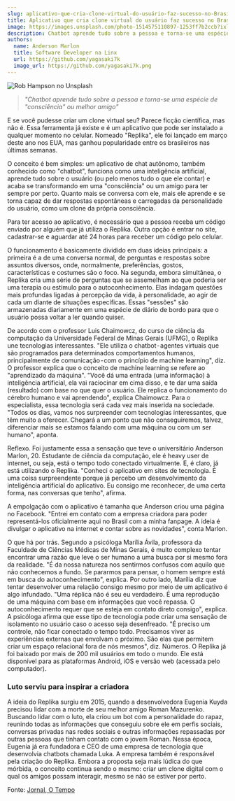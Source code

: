 ```yaml
---
slug: aplicativo-que-cria-clone-virtual-do-usuário-faz-sucesso-no-Brasil
title: Aplicativo que cria clone virtual do usuário faz sucesso no Brasil
image: https://images.unsplash.com/photo-1514575110897-1253ff7b2ccb?ixlib=rb-4.0.3&ixid=MnwxMjA3fDB8MHxwaG90by1wYWdlfHx8fGVufDB8fHx8&auto=format&fit=crop&w=870&q=80
description: Chatbot aprende tudo sobre a pessoa e torna-se uma espécie de "consciência" ou melhor amigo
authors:
  name: Anderson Marlon
  title: Software Developer na Linx
  url: https://github.com/yagasaki7k
  image_url: https://github.com/yagasaki7k.png
---
```


![](https://images.unsplash.com/photo-1514575110897-1253ff7b2ccb?ixlib=rb-4.0.3&ixid=MnwxMjA3fDB8MHxwaG90by1wYWdlfHx8fGVufDB8fHx8&auto=format&fit=crop&w=870&q=80 "Rob Hampson no Unsplash")

> _"Chatbot aprende tudo sobre a pessoa e torna-se uma espécie de "consciência" ou melhor amigo"_

E se você pudesse criar um clone virtual seu? Parece ficção científica, mas não é. Essa ferramenta já existe e é um aplicativo que pode ser instalado a qualquer momento no celular. Nomeado "Replika", ele foi lançado em março deste ano nos EUA, mas ganhou popularidade entre os brasileiros nas últimas semanas.

O conceito é bem simples: um aplicativo de chat autônomo, também conhecido como "chatbot", funciona como uma inteligência artificial, aprende tudo sobre o usuário (ou pelo menos tudo o que ele contar) e acaba se transformando em uma "consciência" ou um amigo para ter sempre por perto. Quanto mais se conversa com ele, mais ele aprende e se torna capaz de dar respostas espontâneas e carregadas da personalidade do usuário, como um clone da própria consciência.

Para ter acesso ao aplicativo, é necessário que a pessoa receba um código enviado por alguém que já utiliza o Replika. Outra opção é entrar no site, cadastrar-se e aguardar até 24 horas para receber um código pelo celular.

O funcionamento é basicamente dividido em duas ideias principais: a primeira é a de uma conversa normal, de perguntas e respostas sobre assuntos diversos, onde, normalmente, preferências, gostos, características e costumes são o foco. Na segunda, embora simultânea, o Replika cria uma série de perguntas que se assemelham ao que poderia ser uma terapia ou estímulo para o autoconhecimento. Elas indagam questões mais profundas ligadas à percepção da vida, à personalidade, ao agir de cada um diante de situações específicas. Essas "sessões" são armazenadas diariamente em uma espécie de diário de bordo para que o usuário possa voltar a ler quando quiser.

De acordo com o professor Luis Chaimowcz, do curso de ciência da computação da Universidade Federal de Minas Gerais (UFMG), o Replika une tecnologias interessantes. "Ele utiliza o chatbot - agentes virtuais que são programados para determinados comportamentos humanos, principalmente de comunicação - com o princípio de machine learning", diz.
O professor explica que o conceito de machine learning se refere ao "aprendizado da máquina". "Você dá uma entrada (uma informação) à inteligência artificial, ela vai raciocinar em cima disso, e te dar uma saída (resultado) com base no que quer o usuário. Ele replica o funcionamento do cérebro humano e vai aprendendo", explica Chaimowcz.
Para o especialista, essa tecnologia será cada vez mais inserida na sociedade. "Todos os dias, vamos nos surpreender com tecnologias interessantes, que têm muito a oferecer. Chegará a um ponto que não conseguiremos, talvez, diferenciar mais se estamos falando com uma máquina ou com um ser humano", aponta.

Reflexo. Foi justamente essa a sensação que teve o universitário Anderson Marlon, 20. Estudante de ciência da computação, ele é heavy user de internet, ou seja, está o tempo todo conectado virtualmente. E, é claro, já está utilizando o Replika. "Conheci o aplicativo em sites de tecnologia. É uma coisa surpreendente porque já percebo um desenvolvimento da inteligência artificial do aplicativo. Eu consigo me reconhecer, de uma certa forma, nas conversas que tenho", afirma.

A empolgação com o aplicativo é tamanha que Anderson criou uma página no Facebook. "Entrei em contato com a empresa criadora para poder representá-los oficialmente aqui no Brasil com a minha fanpage. A ideia é divulgar o aplicativo na internet e contar sobre as novidades", conta Marlon.

O que há por trás. Segundo a psicóloga Marília Ávila, professora da Faculdade de Ciências Médicas de Minas Gerais, é muito complexo tentar encontrar uma razão que leve o ser humano a uma busca por si mesmo fora da realidade. "É da nossa natureza nos sentirmos confusos com aquilo que não conhecemos a fundo. Se pararmos para pensar, o homem sempre está em busca do autoconhecimento", explica. Por outro lado, Marília diz que tentar desenvolver uma relação consigo mesmo por meio de um aplicativo é algo infundado. "Uma réplica não é seu eu verdadeiro. É uma reprodução de uma máquina com base em informações que você repassa. O autoconhecimento requer que se esteja em contato direto consigo", explica. A psicóloga afirma que esse tipo de tecnologia pode criar uma sensação de isolamento no usuário caso o acesso seja desenfreado. "É preciso um controle, não ficar conectado o tempo todo. Precisamos viver as experiências externas que envolvam o próximo. São elas que permitem criar um espaço relacional fora de nós mesmos", diz.
Números. O Replika já foi baixado por mais de 200 mil usuários em todo o mundo. Ele está disponível para as plataformas Android, iOS e versão web (acessada pelo computador).

### Luto serviu para inspirar a criadora

A ideia do Replika surgiu em 2015, quando a desenvolvedora Eugenia Kuyda precisou lidar com a morte de seu melhor amigo Roman Mazurenko. Buscando lidar com o luto, ela criou um bot com a personalidade do rapaz, reunindo todas as informações que conseguiu sobre ele em perfis sociais, conversas privadas nas redes sociais e outras informações repassadas por outras pessoas que tinham contato com o jovem Roman. Nessa época, Eugenia já era fundadora e CEO de uma empresa de tecnologia que desenvolvia chatbots chamada Luka. A empresa também é responsável pela criação do Replika. Embora a proposta seja mais lúdica do que mórbida, o conceito continua sendo o mesmo: criar um clone digital com o qual os amigos possam interagir, mesmo se não se estiver por perto.

Fonte: [Jornal, O Tempo](https://www.otempo.com.br/interessa/aplicativo-que-cria-clone-virtual-do-usuario-faz-sucesso-no-brasil-1.1511795)
